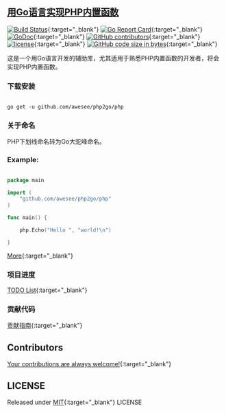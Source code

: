 ## [用Go语言实现PHP内置函数](https://awesee.github.io/php2go)

[![Build Status](https://travis-ci.org/awesee/php2go.svg?branch=master)](https://travis-ci.org/awesee/php2go){:target="_blank"}
[![Go Report Card](https://goreportcard.com/badge/github.com/awesee/php2go)](https://goreportcard.com/report/github.com/awesee/php2go){:target="_blank"}
[![GoDoc](https://godoc.org/github.com/awesee/php2go/php?status.svg)](https://godoc.org/github.com/awesee/php2go/php){:target="_blank"}
[![GitHub contributors](https://img.shields.io/github/contributors/awesee/php2go.svg)](https://github.com/awesee/php2go/graphs/contributors){:target="_blank"}
[![license](https://img.shields.io/github/license/awesee/php2go.svg)](https://github.com/awesee/php2go/blob/master/LICENSE){:target="_blank"}
[![GitHub code size in bytes](https://img.shields.io/github/languages/code-size/awesee/php2go.svg?colorB=green)](https://github.com/awesee/php2go/archive/master.zip){:target="_blank"}

这是一个用Go语言开发的辅助库，尤其适用于熟悉PHP内置函数的开发者，将会实现PHP内置函数。

### 下载安装

```shell

go get -u github.com/awesee/php2go/php

```

### 关于命名

PHP下划线命名转为Go大驼峰命名。

### Example:

```go

package main

import (
    "github.com/awesee/php2go/php"
)

func main() {

    php.Echo("Hello ", "world!\n")

}

```

[More](https://github.com/awesee/php2go/blob/master/main.go){:target="_blank"}

### 项目进度

[TODO List](https://github.com/awesee/php2go/blob/master/TODO.md){:target="_blank"}

### 贡献代码

[贡献指南](https://github.com/awesee/php2go/blob/master/.github/CONTRIBUTING.md){:target="_blank"}

## Contributors

[Your contributions are always welcome!](https://github.com/awesee/php2go/graphs/contributors){:target="_blank"}

## LICENSE

Released under [MIT](https://github.com/awesee/php2go/blob/master/LICENSE){:target="_blank"} LICENSE
